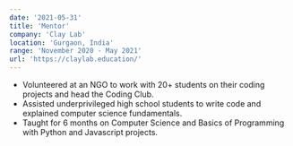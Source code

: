 ```yaml
---
date: '2021-05-31'
title: 'Mentor'
company: 'Clay Lab'
location: 'Gurgaon, India'
range: 'November 2020 - May 2021'
url: 'https://claylab.education/'
---
```


- Volunteered at an NGO to work with 20+ students on their coding projects and head the Coding Club.
- Assisted underprivileged high school students to write code and explained computer science fundamentals.
- Taught for 6 months on Computer Science and Basics of Programming with Python and Javascript projects.
